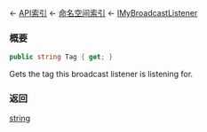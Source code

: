 ← [API索引](Api-Index) ← [命名空间索引](Namespace-Index) ← [IMyBroadcastListener](Sandbox.ModAPI.Ingame.IMyBroadcastListener)

### 概要

```csharp
public string Tag { get; }
```

Gets the tag this broadcast listener is listening for.

### 返回

[string](https://docs.microsoft.com/en-us/dotnet/api/System.String?view=netframework-4.6)

